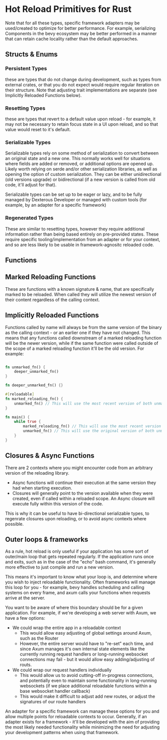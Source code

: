 # Hot Reload Primitives for Rust

Note that for all these types, specific framework adapters may be used/created to optimize for better performance. For example, serializing Components in the bevy ecosystem may be better performed in a manner that can retain cache locality rather than the default approaches.

## Structs & Enums

### Persistent Types

these are types that do not change during development, such as types from external crates, or that you do not expect would require regular iteration on their structure. Note that adjusting trait implementations are separate (see Implicitly Reloaded Functions below).

### Resetting Types

these are types that revert to a default value upon reload - for example, it may not be necessary to retain focus state in a UI upon reload, and so that value would reset to it's default.

### Serializable Types

Serializable types rely on some method of serialization to convert between an original state and a new one. This normally works well for situations where fields are added or removed, or additional options are opened up. Likely worth relying on serde and/or other serialization libraries, as well as opening the option of custom serialization. They can be either unidirectional (old versions upgrade) or bidirectional (if a new version is called from old code, it'll adjust for that).

Serializable types can be set up to be eager or lazy, and to be fully managed by Dexterous Developer or managed with custom tools (for example, by an adapter for a specific framework)

### Regenerated Types

These are similar to resetting types, however they require additional information rather than being based entirely on pre-provided states. These require specific tooling/implementation from an adapter or for your context, and so are less likely to be usable in framework-agnositc reloaded code.

## Functions

## Marked Reloading Functions

These are functions with a known signature & name, that are specifically marked to be reloaded. When called they will utilize the newest version of their content regardless of the calling context.

## Implicitly Reloaded Functions

Functions called by name will always be from the same version of the binary as the calling context - or an earlier one if they have not changed. This means that any functions called downstream of a marked reloading function will be the newer version, while if the same function were called outside of the scope of a marked reloading function it'll be the old version. For example:

```rust

fn unmarked_fn() {
    deeper_unmarked_fn()
}

fn deeper_unmarked_fn() {}

#[reloadable]
fn marked_reloading_fn() {
    unmarked_fn() // This will use the most recent version of both unmarked_fn() and deeper_unmarked_fn()
}

fn main() {
    while true {
        marked_reloading_fn() // This will use the most recent version of both unmarked_fn and deeper_unmarked_fn
        unmarked_fn() // This will use the original version of both unmarked_fn and deeper_unmarked_fn
    }
}
```

## Closures & Async Functions

There are 2 contexts where you might encounter code from an arbitrary version of the reloading library.

- Async functions will continue their execution at the same version they had when starting execution.
- Closures will generally point to the version available when they were created, even if called within a reloaded scope. An Async closure will execute fully within this version of the code.

This is why it can be useful to have bi-directional serializable types, to regenrate closures upon reloading, or to avoid async contexts where possible.

## Outer loops & frameworks

As a rule, hot reload is only useful if your application has some sort of outer/main loop that gets repeated regularly. If the application runs once and exits, such as in the case of the "echo" bash command, it's generally more effective to just compile and run a new version.

This means it's important to know what your loop is, and determine where you wish to inject reloadable functionality. Often frameworks will manage this loop for you - for example, bevy handles scheduling and calling systems on every frame, and axum calls your functions when requests arrive at the server.

You want to be aware of where this boundary should be for a given application. For example, if we're developing a web server with Axum, we have a few options:

- We could wrap the entire app in a reloadable context
  - This would allow easy adjusting of global settings around Axum, such as the Router
  - However, the entire server would have to "re-set" each time, and since Axum manages it's own internal state elements like the currently running request handlers or long-running websocket connections may fail - but it would allow easy adding/adjusting of routs.
- We could wrap our request handlers individually
  - This would allow us to avoid cutting-off in-progress connections, and potentially even to maintain some functionality in long-running websockets (if we place additional reloadable functions within a base websocket handler callback)
  - This would make it difficult to adjust add new routes, or adjust the signatures of our route handlers

An adapter for a specific framework can manage these options for you and allow multiple points for reloadable contexts to occur. Generally, if an adapter exists for a framework - it'll be developed with the aim of providing the most likely needed functionality while minimizing the need for adjusting your development patterns when using that framework.
